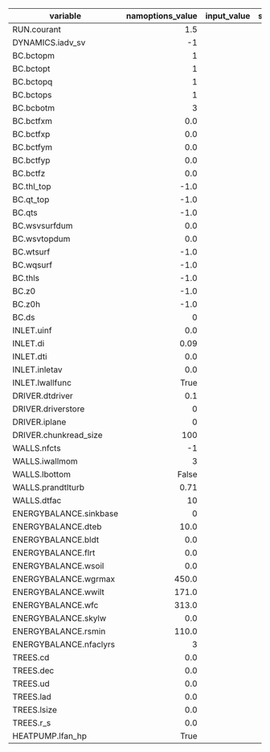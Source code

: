 | variable | namoptions_value | input_value | schema_value |
|---|---:|---:|---:|
| RUN.courant | 1.5 |  | 1.1 |
| DYNAMICS.iadv_sv | -1 |  | 7 |
| BC.bctopm | 1 |  | 2 |
| BC.bctopt | 1 |  | 2 |
| BC.bctopq | 1 |  | 2 |
| BC.bctops | 1 |  | 2 |
| BC.bcbotm | 3 |  | 1 |
| BC.bctfxm | 0.0 |  | 288.0 |
| BC.bctfxp | 0.0 |  | 288.0 |
| BC.bctfym | 0.0 |  | 288.0 |
| BC.bctfyp | 0.0 |  | 288.0 |
| BC.bctfz | 0.0 |  | 288.0 |
| BC.thl_top | -1.0 |  | 288.0 |
| BC.qt_top | -1.0 |  | 0.0 |
| BC.qts | -1.0 |  | 0.0 |
| BC.wsvsurfdum | 0.0 |  | [] |
| BC.wsvtopdum | 0.0 |  | [] |
| BC.wtsurf | -1.0 |  | 0.0 |
| BC.wqsurf | -1.0 |  | 0.0 |
| BC.thls | -1.0 |  | 288.0 |
| BC.z0 | -1.0 |  | 0.1 |
| BC.z0h | -1.0 |  | 0.01 |
| BC.ds | 0 |  | 1.0 |
| INLET.uinf | 0.0 |  | 1.0 |
| INLET.di | 0.09 |  | 1.0 |
| INLET.dti | 0.0 |  | 1.0 |
| INLET.inletav | 0.0 |  | 600.0 |
| INLET.lwallfunc | True |  | False |
| DRIVER.dtdriver | 0.1 |  | 1.0 |
| DRIVER.driverstore | 0 |  | 1 |
| DRIVER.iplane | 0 |  | 2 |
| DRIVER.chunkread_size | 100 |  | 1 |
| WALLS.nfcts | -1 |  | 0 |
| WALLS.iwallmom | 3 |  | 1 |
| WALLS.lbottom | False |  | True |
| WALLS.prandtlturb | 0.71 |  | 0.33 |
| WALLS.dtfac | 10 |  | 60.0 |
| ENERGYBALANCE.sinkbase | 0 |  | 1 |
| ENERGYBALANCE.dteb | 10.0 |  | 60.0 |
| ENERGYBALANCE.bldt | 0.0 |  | 288.0 |
| ENERGYBALANCE.flrt | 0.0 |  | 288.0 |
| ENERGYBALANCE.wsoil | 0.0 |  | 0.3 |
| ENERGYBALANCE.wgrmax | 450.0 |  | 0.5 |
| ENERGYBALANCE.wwilt | 171.0 |  | 0.1 |
| ENERGYBALANCE.wfc | 313.0 |  | 0.4 |
| ENERGYBALANCE.skylw | 0.0 |  | 400.0 |
| ENERGYBALANCE.rsmin | 110.0 |  | 50.0 |
| ENERGYBALANCE.nfaclyrs | 3 |  | 5 |
| TREES.cd | 0.0 |  | 0.2 |
| TREES.dec | 0.0 |  | 1.0 |
| TREES.ud | 0.0 |  | 1.0 |
| TREES.lad | 0.0 |  | 0.1 |
| TREES.lsize | 0.0 |  | 0.1 |
| TREES.r_s | 0.0 |  | 100.0 |
| HEATPUMP.lfan_hp | True |  | False |
